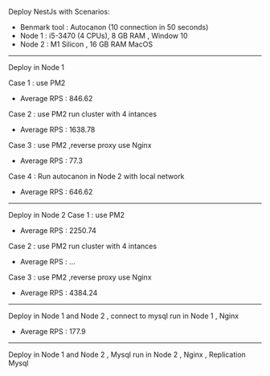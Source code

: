 

Deploy NestJs with Scenarios:

* Benmark tool : Autocanon (10 connection in 50 seconds)
* Node 1 : i5-3470 (4 CPUs), 8 GB RAM , Window 10
* Node 2 : M1 Silicon , 16 GB RAM MacOS

--------------

Deploy in Node 1 

Case 1 : use PM2
+ Average RPS : 846.62

Case 2 : use PM2 run cluster with 4 intances
+ Average RPS : 1638.78

Case 3 : use PM2 ,reverse proxy use Nginx
+ Average RPS : 77.3

Case 4 : Run autocanon in Node 2 with local network
+ Average RPS : 646.62

--------------
Deploy in Node 2 
Case 1 : use PM2 
+ Average RPS : 2250.74

Case 2 : use PM2 run cluster with 4 intances 
+ Average RPS : ...

Case 3 : use PM2 ,reverse proxy use Nginx
+ Average RPS : 4384.24

----------------
Deploy in Node 1 and Node 2 , connect to mysql run in Node 1 , Nginx
+ Average RPS : 177.9

----------------
Deploy in Node 1 and Node 2 , Mysql run in Node 2 , Nginx , Replication Mysql



